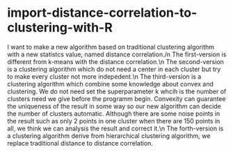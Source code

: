 # import-distance-correlation-to-clustering-with-R
I want to make a new algorithm based on traditional clustering algorithm with a new statistcs value, named distance correlation./n
The first-version is different from k-means with the distance correlation.\n
The second-version is a clustering algorithm which do not need a center in each cluster but try to make every cluster not more indepedent.\n
The third-version is a clustering algorithm which combine some knowledge about convex and clustering. We do not need set the superparameter k whcih is the number of clusters need we give before the programm begin. Convexity can guarantee the uniqueness of the result in some way so our new algorithm can decide the number of clusters automatic. Although there are some noise points in the result such as only 2 points in one cluster when there are 150 points in all, we think we can analysis the result and correct it.\n
The forth-version is a clustering algorithm derive from hierarchical clustering algorithm, we replace traditional distance to distance correlation.
